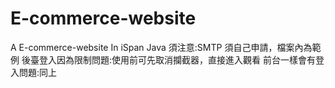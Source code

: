 # E-commerce-website

A E-commerce-website In iSpan Java
須注意:SMTP 須自己申請，檔案內為範例
後臺登入因為限制問題:使用前可先取消攔截器，直接進入觀看
前台一樣會有登入問題:同上
